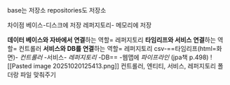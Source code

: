base는 저장소
repositories도 저장소

차이점
베이스-디스크에 저장
레퍼지토리- 메모리에 저장

**데이터 베이스와 자바에서 연결**하는 역할= 레퍼지토리
**타임리프와 서비스 연결**하는 역할= 컨트롤러
**서비스와 DB를 연결**하는 역할= 레퍼지토리
 csv-==타임리프(html=화면)- *컨트롤러* -서비스- *레퍼지토리* -DB== -웹맵에 *파이프라인*  (jpa책 p.498)
![[Pasted image 20251020125413.png]]
컨트롤러, 엔티티, 서비스, 레퍼지토리 폴더랑 파일 맞춰주기